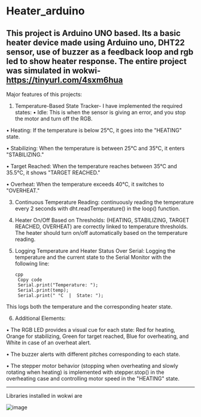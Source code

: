 # Heater_arduino

This project is Arduino UNO based. Its a basic heater device made using Arduino uno, DHT22 sensor, use of buzzer as a feedback loop and rgb led to show heater response.
The entire project was simulated in wokwi- https://tinyurl.com/4sxm6hua
---------------------------------------------------------------
Major features of this projects:

1. Temperature-Based State Tracker- I have implemented the required states:
  •	Idle: This is when the sensor is giving an error, and you stop the motor and turn off the RGB.

  •	Heating: If the temperature is below 25°C, it goes into the "HEATING" state.
  
•	Stabilizing: When the temperature is between 25°C and 35°C, it enters "STABILIZING."

•	Target Reached: When the temperature reaches between 35°C and 35.5°C, it shows "TARGET REACHED."

•	Overheat: When the temperature exceeds 40°C, it switches to "OVERHEAT."

3. Continuous Temperature Reading: continuously reading the temperature every 2 seconds with dht.readTemperature() in the loop() function.

4. Heater On/Off Based on Thresholds: (HEATING, STABILIZING, TARGET REACHED, OVERHEAT) are correctly linked to temperature thresholds. The heater should turn on/off automatically based on the temperature reading.

5. Logging Temperature and Heater Status Over Serial: Logging the temperature and the current state to the Serial Monitor with the following line:

       cpp
        Copy code
        Serial.print("Temperature: ");
        Serial.print(temp);
        Serial.print(" °C  |  State: ");

This logs both the temperature and the corresponding heater state.

6. Additional Elements:

•	The RGB LED provides a visual cue for each state: Red for heating, Orange for stabilizing, Green for target reached, Blue for overheating, and White in case of an overheat alert.

•	The buzzer alerts with different pitches corresponding to each state.

•	The stepper motor behavior (stopping when overheating and slowly rotating when heating) is implemented with stepper.stop() in the overheating case and controlling motor speed in the "HEATING" state.


----------------------------------------------
Libraries installed in wokwi are

![image](https://github.com/user-attachments/assets/83ecdc0b-ff41-4cc9-bf1d-56cb30fd827d)
